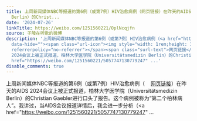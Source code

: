 ```yaml
---
title: 上周新闻媒体NBC等报道的第6例（或第7例）HIV治愈病例（网页链接）在昨天的AIDS 2024会议上被正式报道，柏林大学医学院（Universitätsmedizin
  Berlin）的Christ...
date: '2024-07-26'
linkTitle: https://weibo.com/1251560221/OplNcqjfn
source: 子陵在听歌的微博
description: '上周新闻媒体NBC等报道的第6例（或第7例）HIV治愈病例（<a href="https://weibo.com/1251560221/5057747130779247"
  data-hide=""><span class="url-icon"><img style="width: 1rem;height: 1rem" src="https://h5.sinaimg.cn/upload/2015/09/25/3/timeline_card_small_web_default.png"
  referrerpolicy="no-referrer"></span><span class="surl-text">网页链接</span></a>）在昨天的AIDS
  2024会议上被正式报道，柏林大学医学院（Universitätsmedizin Berlin）的Christian Gaebler进行口头了报告。这个病例被称为“第二个柏林病人”。我讲过，当AIDS会议报道详情后，我会进一步分析（<a
  href="https://weibo.com/1251560221/5057747130779247" ...'
disable_comments: true
---
```

上周新闻媒体NBC等报道的第6例（或第7例）HIV治愈病例（<a href="https://weibo.com/1251560221/5057747130779247" data-hide=""><span class="url-icon"><img style="width: 1rem;height: 1rem" src="https://h5.sinaimg.cn/upload/2015/09/25/3/timeline_card_small_web_default.png" referrerpolicy="no-referrer"></span><span class="surl-text">网页链接</span></a>）在昨天的AIDS 2024会议上被正式报道，柏林大学医学院（Universitätsmedizin Berlin）的Christian Gaebler进行口头了报告。这个病例被称为“第二个柏林病人”。我讲过，当AIDS会议报道详情后，我会进一步分析（<a href="https://weibo.com/1251560221/5057747130779247" ...